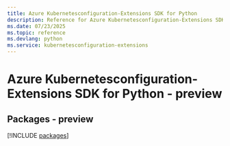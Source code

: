 ```yaml
---
title: Azure Kubernetesconfiguration-Extensions SDK for Python
description: Reference for Azure Kubernetesconfiguration-Extensions SDK for Python
ms.date: 07/23/2025
ms.topic: reference
ms.devlang: python
ms.service: kubernetesconfiguration-extensions
---
```

# Azure Kubernetesconfiguration-Extensions SDK for Python - preview
## Packages - preview
[!INCLUDE [packages](kubernetesconfiguration-extensions-index.md)]
